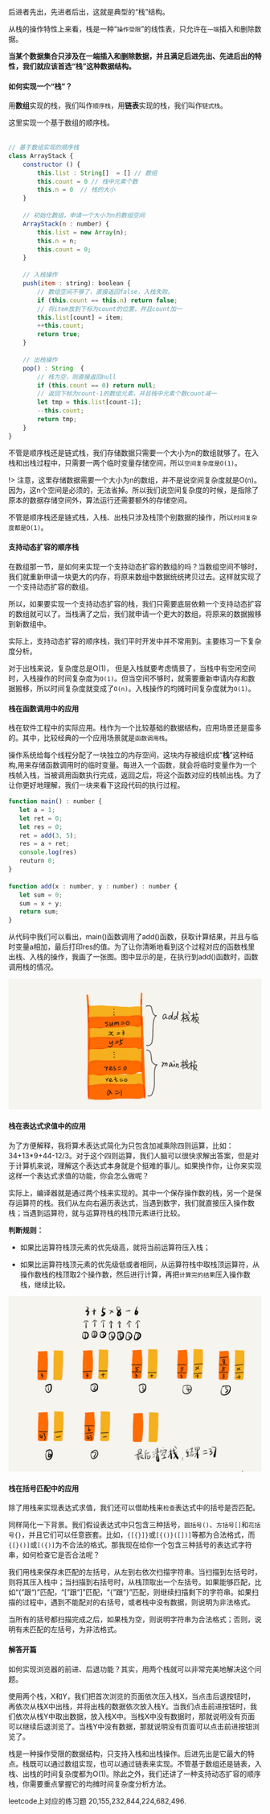 
后进者先出，先进者后出，这就是典型的“栈”结构。

从栈的操作特性上来看，栈是一种“`操作受限`”的线性表，只允许在`一端`插入和删除数据。

**当某个数据集合只涉及在一端插入和删除数据，并且满足后进先出、先进后出的特性，我们就应该首选“栈”这种数据结构。**

#### 如何实现一个“栈”？

用**数组**实现的栈，我们叫作`顺序栈`，用**链表**实现的栈，我们叫作`链式栈`。

这里实现一个基于数组的顺序栈。

~~~ javaScript

// 基于数组实现的顺序栈
class ArrayStack {
    constructor () {
        this.list : String[]  = [] // 数组
        this.count = 0 // 栈中元素个数
        this.n = 0  // 栈的大小
    }

    // 初始化数组，申请一个大小为n的数组空间
    ArrayStack(n : number) {
        this.list = new Array(n);
        this.n = n;
        this.count = 0;
    }

    // 入栈操作
    push(item : string): boolean {
        // 数组空间不够了，直接返回false，入栈失败。
        if (this.count == this.n) return false;
        // 将item放到下标为count的位置，并且count加一
        this.list[count] = item;
        ++this.count;
        return true;
    }
  
    // 出栈操作
    pop() : String  {
        // 栈为空，则直接返回null
        if (this.count == 0) return null;
        // 返回下标为count-1的数组元素，并且栈中元素个数count减一
        let tmp = this.list[count-1];
        --this.count;
        return tmp;
    }
}
~~~
不管是顺序栈还是链式栈，我们存储数据只需要一个大小为n的数组就够了。在入栈和出栈过程中，只需要一两个临时变量存储空间，所以`空间复杂度是O(1)`。

!> 注意，这里存储数据需要一个大小为n的数组，并不是说空间复杂度就是O(n)。因为，这n个空间是必须的，无法省掉。所以我们说空间复杂度的时候，是指除了原本的数据存储空间外，算法运行还需要额外的存储空间。

不管是顺序栈还是链式栈，入栈、出栈只涉及栈顶个别数据的操作，所以`时间复杂度都是O(1)`。




#### 支持动态扩容的顺序栈

在数组那一节，是如何来实现一个支持动态扩容的数组的吗？当数组空间不够时，我们就重新申请一块更大的内存，将原来数组中数据统统拷贝过去。这样就实现了一个支持动态扩容的数组。

所以，如果要实现一个支持动态扩容的栈，我们只需要底层依赖一个支持动态扩容的数组就可以了。当栈满了之后，我们就申请一个更大的数组，将原来的数据搬移到新数组中。

实际上，支持动态扩容的顺序栈，我们平时开发中并不常用到。主要练习一下复杂度分析。

对于出栈来说，复杂度总是O(1)， 但是入栈就要考虑情景了，当栈中有空闲空间时，入栈操作的时间复杂度为`O(1)`。但当空间不够时，就需要重新申请内存和数据搬移，所以时间复杂度就变成了`O(n)`。入栈操作的均摊时间复杂度就为`O(1)`。





#### 栈在函数调用中的应用

栈在软件工程中的实际应用。栈作为一个比较基础的数据结构，应用场景还是蛮多的。其中，比较经典的一个应用场景就是`函数调用栈`。

操作系统给每个线程分配了一块独立的内存空间，这块内存被组织成“**栈**”这种结构,用来存储函数调用时的临时变量。每进入一个函数，就会将临时变量作为一个栈帧入栈，当被调用函数执行完成，返回之后，将这个函数对应的栈帧出栈。为了让你更好地理解，我们一块来看下这段代码的执行过程。

~~~ javaScript
function main() : number {
   let a = 1; 
   let ret = 0;
   let res = 0;
   ret = add(3, 5);
   res = a + ret;
   console.log(res)
   reuturn 0;
}

function add(x : number, y : number) : number {
   let sum = 0;
   sum = x + y;
   return sum;
}
~~~

从代码中我们可以看出，main()函数调用了add()函数，获取计算结果，并且与临时变量a相加，最后打印res的值。为了让你清晰地看到这个过程对应的函数栈里出栈、入栈的操作，我画了一张图。图中显示的是，在执行到add()函数时，函数调用栈的情况。

![执行函数的栈帧流程或栈在函数调用中的应用](./Imgs/8_1.png)

#### 栈在表达式求值中的应用

为了方便解释，我将算术表达式简化为只包含加减乘除四则运算，比如：34+13*9+44-12/3。对于这个四则运算，我们人脑可以很快求解出答案，但是对于计算机来说，理解这个表达式本身就是个挺难的事儿。如果换作你，让你来实现这样一个表达式求值的功能，你会怎么做呢？

实际上，编译器就是通过两个栈来实现的。其中一个保存操作数的栈，另一个是保存运算符的栈。我们从左向右遍历表达式，当遇到数字，我们就直接压入操作数栈；当遇到运算符，就与运算符栈的栈顶元素进行比较。

**判断规则：**

- 如果比运算符栈顶元素的优先级高，就将当前运算符压入栈；

- 如果比运算符栈顶元素的优先级低或者相同，从运算符栈中取栈顶运算符，从操作数栈的栈顶取2个操作数，然后进行计算，再把`计算完的结果`压入操作数栈，继续比较。

![编译器如何利用栈来实现表达式求值](./Imgs/8_2.png)


#### 栈在括号匹配中的应用

除了用栈来实现表达式求值，我们还可以借助栈来`检查`表达式中的括号是否匹配。

同样简化一下背景。我们假设表达式中只包含三种括号，`圆括号()`、`方括号[]`和`花括号{}`，并且它们可以任意嵌套。比如，`{[{}]}`或`[{()}([])]`等都为合法格式，而`{[}()]`或`[({)]`为不合法的格式。那我现在给你一个包含三种括号的表达式字符串，如何检查它是否合法呢？

我们用栈来保存未匹配的左括号，从左到右依次扫描字符串。当扫描到左括号时，则将其压入栈中；当扫描到右括号时，从栈顶取出一个左括号。如果能够匹配，比如“(”跟“)”匹配，“[”跟“]”匹配，“{”跟“}”匹配，则继续扫描剩下的字符串。如果扫描的过程中，遇到不能配对的右括号，或者栈中没有数据，则说明为非法格式。

当所有的括号都扫描完成之后，如果栈为空，则说明字符串为合法格式；否则，说明有未匹配的左括号，为非法格式。

#### 解答开篇

如何实现浏览器的前进、后退功能？其实，用两个栈就可以非常完美地解决这个问题。

使用两个栈，X和Y，我们把首次浏览的页面依次压入栈X，当点击后退按钮时，再依次从栈X中出栈，并将出栈的数据依次放入栈Y。当我们点击前进按钮时，我们依次从栈Y中取出数据，放入栈X中。当栈X中没有数据时，那就说明没有页面可以继续后退浏览了。当栈Y中没有数据，那就说明没有页面可以点击前进按钮浏览了。

栈是一种操作受限的数据结构，只支持入栈和出栈操作。后进先出是它最大的特点。栈既可以通过数组实现，也可以通过链表来实现。不管基于数组还是链表，入栈、出栈的时间复杂度都为O(1)。除此之外，我们还讲了一种支持动态扩容的顺序栈，你需要重点掌握它的均摊时间复杂度分析方法。

leetcode上对应的练习题  20,155,232,844,224,682,496.